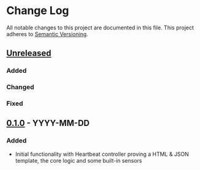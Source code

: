 # Change Log
All notable changes to this project are documented in this file.
This project adheres to [Semantic Versioning](http://semver.org/).

## [Unreleased](https://github.com/orca-services/cakephp-heartbeat/compare/0.1.0...master)
### Added

### Changed

### Fixed

## [0.1.0](https://github.com/orca-services/cakephp-heartbeat/releases/tag/0.1.0) - YYYY-MM-DD
### Added
- Initial functionality with Heartbeat controller proving a HTML & JSON template, the core logic and some built-in sensors
